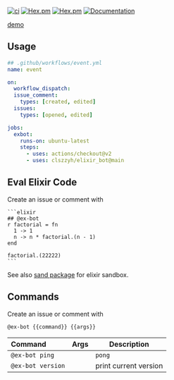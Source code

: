 [![ci](https://github.com/clszzyh/elixir_bot/workflows/ci/badge.svg)](https://github.com/clszzyh/elixir_bot/actions)
[![Hex.pm](https://img.shields.io/hexpm/v/elixir_bot)](http://hex.pm/packages/elixir_bot)
[![Hex.pm](https://img.shields.io/hexpm/dt/elixir_bot)](http://hex.pm/packages/elixir_bot)
[![Documentation](https://img.shields.io/badge/hexdocs-latest-blue.svg)](https://hexdocs.pm/elixir_bot/readme.html)

[demo](https://github.com/clszzyh/elixir_bot/issues/61)

<!-- MDOC -->

## Usage

```yml
## .github/workflows/event.yml
name: event

on:
  workflow_dispatch:
  issue_comment:
    types: [created, edited]
  issues:
    types: [opened, edited]

jobs:
  exbot:
    runs-on: ubuntu-latest
    steps:
      - uses: actions/checkout@v2
      - uses: clszzyh/elixir_bot@main
```

## Eval Elixir Code

Create an issue or comment with

```
​```elixir
## @ex-bot
r factorial = fn
  1 -> 1
  n -> n * factorial.(n - 1)
end

factorial.(22222)
​```
```

See also [sand package](https://github.com/bopjesvla/sand) for elixir sandbox.

## Commands

Create an issue or comment with

```sh
@ex-bot {{command}} {{args}}
```

<!-- MDOC -->

| Command | Args | Description |
| :-- | :- | --- |
| `@ex-bot ping` |  | `pong` |
| `@ex-bot version` |  | print current version |

<!-- MDOC -->

